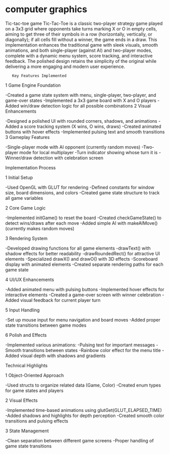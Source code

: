 # computer graphics
Tic-tac-toe game
Tic-Tac-Toe is a classic two-player strategy game played on a 3x3 grid where opponents take turns marking X or O in empty cells, aiming to get three of their symbols in a row (horizontally, vertically, or diagonally); if all cells fill without a winner, the game ends in a draw. This implementation enhances the traditional game with sleek visuals, smooth animations, and both single-player (against AI) and two-player modes, complete with a dynamic menu system, score tracking, and interactive feedback. The polished design retains the simplicity of the original while delivering a more engaging and modern user experience.
       
       Key Features Implemented
1 Game Engine Foundation
   
   -Created a game state system with menu, single-player, two-player, and game-over states
   -Implemented a 3x3 game board with X and O players
   -Added win/draw detection logic for all possible combinations
2 Visual Enhancements
   
   -Designed a polished UI with rounded corners, shadows, and animations
   -Added a score tracking system (X wins, O wins, draws)
   -Created animated buttons with hover effects
   -Implemented pulsing text and smooth transitions
3 Gameplay Features
  
  -Single-player mode with AI opponent (currently random moves)
  -Two-player mode for local multiplayer
  -Turn indicator showing whose turn it is
  -Winner/draw detection with celebration screen

Implementation Process

1 Initial Setup
  
  -Used OpenGL with GLUT for rendering
  -Defined constants for window size, board dimensions, and colors
  -Created game state structure to track all game variables

2 Core Game Logic
  
  -Implemented initGame() to reset the board
  -Created checkGameState() to detect wins/draws after each move
  -Added simple AI with makeAIMove() (currently makes random moves)

3 Rendering System
  
  -Developed drawing functions for all game elements
  -drawText() with shadow effects for better readability
  -drawRoundedRect() for attractive UI elements
  -Specialized drawX() and drawO() with 3D effects
  -Scoreboard display with animated elements
  -Created separate rendering paths for each game state

4 UI/UX Enhancements
  
  -Added animated menu with pulsing buttons
  -Implemented hover effects for interactive elements
  -Created a game-over screen with winner celebration
  -Added visual feedback for current player turn

5 Input Handling
  
  -Set up mouse input for menu navigation and board moves
  -Added proper state transitions between game modes

6 Polish and Effects
  
  -Implemented various animations:
  -Pulsing text for important messages
  -Smooth transitions between states
  -Rainbow color effect for the menu title
  -Added visual depth with shadows and gradients

Technical Highlights

1 Object-Oriented Approach
  
  -Used structs to organize related data (Game, Color)
  -Created enum types for game states and players

2 Visual Effects
  
  -Implemented time-based animations using glutGet(GLUT_ELAPSED_TIME)
  -Added shadows and highlights for depth perception
  -Created smooth color transitions and pulsing effects

3 State Management
  
  -Clean separation between different game screens
  -Proper handling of game state transitions

